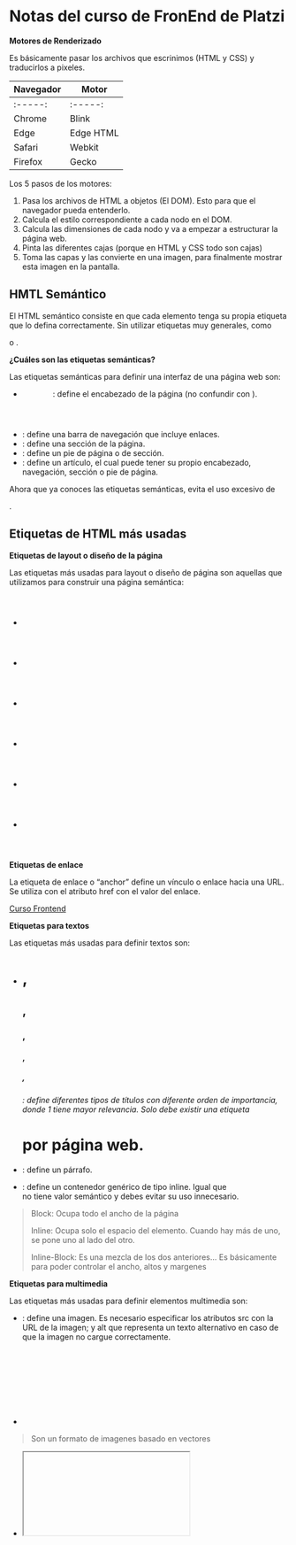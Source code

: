 # Notas del curso de FronEnd de Platzi

 
**Motores de Renderizado**

Es básicamente pasar los archivos que escrinimos (HTML y CSS) y traducirlos a pixeles.

|  Navegador  |    Motor    |
| ----------- | ----------- |
|   :-----:   |   :-----:   | 
|   Chrome    |    Blink    |
|    Edge     |  Edge HTML  |
|   Safari    |    Webkit   |
|   Firefox   |    Gecko    |

Los 5 pasos de los motores:

1. Pasa los archivos de HTML a objetos (El DOM). Esto para que el navegador pueda entenderlo.
2. Calcula el estilo correspondiente a cada nodo en el DOM.
3. Calcula las dimensiones de cada nodo y va a empezar a estructurar la página web.
4. Pinta las diferentes cajas (porque en HTML y CSS todo son cajas)
5. Toma las capas y las convierte en una imagen, para finalmente mostrar esta imagen en la pantalla.

## HMTL Semántico

El HTML semántico consiste en que cada elemento tenga su propia etiqueta que lo defina correctamente. Sin utilizar etiquetas muy generales, como <div> o <span>.

**¿Cuáles son las etiquetas semánticas?**

Las etiquetas semánticas para definir una interfaz de una página web son:

- <header>: define el encabezado de la página (no confundir con <head>).
- <nav>: define una barra de navegación que incluye enlaces.
- <section>: define una sección de la página.
- <footer>: define un pie de página o de sección.
- <article>: define un artículo, el cual puede tener su propio encabezado, navegación, sección o pie de página.

Ahora que ya conoces las etiquetas semánticas, evita el uso excesivo de <div>.

## Etiquetas de HTML más usadas

**Etiquetas de layout o diseño de la página**

Las etiquetas más usadas para layout o diseño de página son aquellas que utilizamos para construir una página semántica:

- <header>
- <nav>
- <section>
- <article>
- <aside>
- <footer>

**Etiquetas de enlace**

La etiqueta de enlace <a> o “anchor” define un vínculo o enlace hacia una URL. Se utiliza con el atributo href con el valor del enlace.

<a href="https://platzi.com/cursos/frontend-developer/">
    Curso Frontend
</a>

**Etiquetas para textos**

Las etiquetas más usadas para definir textos son:

- <h1>, <h2>, <h3>, <h4>, <h5>, <h6>: define diferentes tipos de títulos con diferente orden de importancia, donde 1 tiene mayor relevancia. Solo debe existir una etiqueta <h1> por página web.
- <p>: define un párrafo.
- <span>: define un contenedor genérico de tipo inline. Igual que <div> no tiene valor semántico y debes evitar su uso innecesario.

> Block: Ocupa todo el ancho de la página
> 
> Inline: Ocupa solo el espacio del elemento. Cuando hay más de uno, se pone uno al lado del otro.
>
> Inline-Block: Es una mezcla de los dos anteriores... Es básicamente para poder controlar el ancho, altos y margenes



**Etiquetas para multimedia**

Las etiquetas más usadas para definir elementos multimedia son:

- <img>: define una imagen. Es necesario especificar los atributos src con la URL de la imagen; y alt que representa un texto alternativo en caso de que la imagen no cargue correctamente.
- <svg>: define un svg.
> Son un formato de imagenes basado en vectores
- <iframe>: define un contenedor para una página web dentro de otra página web.
- <video>: define un contenedor de video.

**Etiquetas para formularios**

Las etiquetas más usadas para definir formularios son:

- <form>: define un formulario.
- <input>: define un elemento de entrada del formulario. Es necesario especificar el tipo con el atributo type. Existen varios tipos de input, revísalos en su documentación.
- <label>: define un título para la etiqueta <input>. Es utilizado para acciones de accesibilidad.
- <button>: define un botón. Es usado para la interactividad de la página.

**Etiquetas para listas**

Las etiquetas más usadas para definir formularios son:

- <ul>: define una lista desordenada. (unordered list)
- <ol>: define una lista ordenada. (ordered list)
- <li>: define un elemento dentro de una lista. (list item)

<ul>
    <li>Soy un elemento</li>
    <li>Soy otro elemento</li>
    <li>Soy hijo de ul</li>
</ul>


## Tipos de selectores CSS

**De tipo**
div{
}


**De clase**
.card{
}
.card1{
}
.card2{
}
Puede existir más de un valor dentro del atributo class separados por espacios.
<div class="card card1"> Soy una carta </div>
<div class="card card2"> Soy una carta </div>


**De id**
#id-container{
}
Solo puede existir un id por elemento y debe ser único


**De atributo**
<!--archivo HTML-->
<a href="https://platzi.com"> Ir a Platzi </a>
Para seleccionar los elementos, se empieza por el nombre de la etiqueta, seguido de corchetes [] que contiene el atributo y valor especificado.
<!--archivo CSS-->
a[href=""https://platzi.com"] {
    /* Todas las etiquetas <a> con una propiedad href con valor "https://platzi.com" */
}


### Cuáles son los selectores combinadores

**Combinador de descendientes**
Selecciona todos los elementos del selector de la derecha que sean hijos del selector de la izquierda, independientemente de la profundidad. Estos selectores están separados por un espacio.
padre hijos {
    /* Todos los hijos del padre */
}
div p{
    /* Todos los hijos <p> de <div>*/
}
.container img{
    /* Todos los hijos <img> de la clase "container"*/
}


**Combinador de hijo directo**
Selecciona todos los elementos del selector de la derecha que son hijos directos del selector de la izquierda. Estos selectores están separados por >

padre > hijos_directos {
    /* Todos los hijos directos del padre */
}
div > p{
    /* Todos los hijos directos <p> de <div>*/
}
.container > img{
    /* Todos los hijos directos <img> de la clase "container"*/
}

**Combinador de elemento adyacente**
Selecciona todos los elementos del selector de la derecha que están adyacente (debajo de) al selector de la izquierda. Estos selectores están separados por +
elemento + adyacente {
    /* Elementos adyacentes */
}
div + p{
    /* Todos los <p> adyacentes a <div>*/
}
.container + img{
    /* Todos los <img> adyacentes a la clase "container"*/
}
Adyacente significa que comparten el mismo padre y está situado inmediatamente hacia abajo de otro elemento. Por ejemplo, en el siguiente código, <div> está adyacente a <h1> y <p> está adyacente a <div>. Sin embargo, <h1> no está adyacente a <div> y <div> no está adyacente a <p>.
<!--archivo HTML -->
<h1>Soy un título </h1>
<div>Soy un div</div>
<p>Soy un párrafo</p>


**Combinador general de hermanos**
Selecciona todos los elementos del selector de la derecha que son hermanos del selector de la izquierda. Estos selectores están separados por ~
elemento ~ hermanos {
    /* Elementos hermanos */
}
div ~ p{
    /* Todos los <p> hermanos de <div>*/
}
.container ~ img{
    /* Todos los <img> hermanos de la clase "container"*/
}
Hermanos significa que comparten el mismo padre y están situados hacia abajo de otro elemento. Por ejemplo, en el siguiente código, <div> y <p> son hermanos de <h1>, pero <h1> no es hermano de <div> y <p>
<!--archivo HTML -->
<h1>Soy un título </h1>
<div>Soy un div</div>
<p>Soy un párrafo</p>


### Tipos de selectores: pseudoclases y pseudoelementos

**Pseudoclases**

Se definen como estados de algún elemento (con el mouse encima, visitado, activo, etc.)

selector : pseudoclase { 
    propiedad: valor;
}

:link
Representa el estado de un elemento que no ha sido visitado - Que no se le ha dado click encima


:visited
Representa el estado de un elemento que ya ha sido visitado - Que ya se le dio click encima


:hover
Representa el estado en el cual el cursor está encima del elemento. - Pasa el curso por encima solamente... Sin dar click ni nada


:active
Representa el estado en el que el cursor interactua con el elemento - Cuando se está dando click.. No antes no despues, sino el momento en que se esta dando click encima del elemeto


:not()
Representa el estado en el cual no coinciden los selectores que se indiquen.
<!-- Selecciona cualquier elemento que NO sea un párrafo -->
:not(p) {
  color: blue;
}


:nth-child()
Representa el estado en el cual coinciden los hijos del elemento según el valor indicado.

Valores de palabras clave:

nth-child(odd) o nth-child(2n+1)
Representa los elementos impares: 1, 3, 5, etc.

nth-child(even) o nth-child(2n)
Representa los elementos pares: 2, 4, 6, etc.

:nth-child(7)
Representa el séptimo elemento.

:nth-child(5n)
Representa los elementos 5, 10, 15, etc.

:nth-child(3n+4)
Representa los elementos 4, 7, 10, 13, etc.

:nth-child(-n+3)
Representa los primeros tres elementos entre un grupo de hermanos.

p:nth-child(n)
Representa cada elemento <p> entre un grupo de hermanos. Esto es lo mismo que un simple selector p.

p:nth-child(1) o p:nth-child(0n+1)
Representa cada <p> que es el primer elemento entre un grupo de hermanos. 
Esto es lo mismo que el selector :first-child.

**Pseudoelemento**

Un pseudoelemento define el estilo de una parte específica de un elemento.

::before
Sirve para agregar un contenido antes del elemento. El contenido es agregado mediante la propiedad content de CSS.
<!--Añade un corazón antes de los enlaces--> 
a::before {
  content: "♥";
}


::after
Sirve para agregar un contenido después del elemento. El contenido es agregado mediante la propiedad content de CSS.
<!--Añdade una flecha después de los enlaces-->
a::after {
  content: "→";
}


::first-letter
Sirve para añadir estilos a a la primera letra del texto de cualquier elemento.
<!--Selecciona la primera letra de <p>-->
p::first-letter {
  font-size: 130%;
}


## Cascada y especificidad en CSS

**Cascada**
La cascada es el concepto que determina qué estilos se colocan sobre otros, priorizando a aquellos que se encuentren más abajo del código. Recordarás que CSS es la abreviación de Cascade Style Sheets, que traducido es hojas de estilos en Cascada.
<!--HTML-->
<h1>Titulo</h1>
<!--CSS-->
h1 {
    color: red;
}
h1 {
    color: blue;
}
En este caso, prevalecerá la propiedad 'blue' porque, como se mencionó, siempre va a prevalecer el último estilo que se la haya dado al elemento

**Especificidad**
La especificidad es el medio por el que los navegadores deciden qué valores de propiedades CSS son los más relevantes para un elemento y, por tanto, se aplicarán. La especificidad se basa en las reglas de concordancia que se componen de diferentes tipos de selectores CSS.
La cantidad de especificidad que tiene un selector se mide utilizando cuatro valores diferentes (o componentes), que se pueden considerar como miles, cientos, decenas y unos

#### Miles
Puntúa uno en esta columna si la declaración está dentro de un atributo style, también conocido como estilos en línea. Estas declaraciones no tienen selectores, por lo que su especificidad es siempre 1000.

#### Cientos
Puntúa uno en esta columna por cada selector de ID contenido dentro del selector general.

#### Decenas
Puntúa uno en esta columna por cada selector de clase, selector de atributos o pseudoclase que contenga el selector general.

#### Unos
Puntúa uno en esta columna por cada selector de elemento o pseudo-elemento contenido dentro del selector general.

#### !important 
cambia la forma en que la cascada funciona normalmente, por lo que puede hacer que la depuración de los problemas de CSS sea realmente difícil de resolver, especialmente en una hoja de estilos grande.
**No lo uses si puedes evitarlo**
La única manera de anular esta declaración !important sería incluir otra declaración !important en una declaración con la misma especificidad más adelante en el orden de las fuentes, o una con mayor especificidad.


## Tipos de display más usados: block, inline e inline-block

**Block**
Estos elementos ocupan toda la pantalla, por lo que si quieres agregar otro elemento, este se agregará automáticamente abajo. No importa que tengas poco contenido, el elemento sí o sí va a ocupar toda la pantalla. 
Con estos elementos es posible manipular el ancho y el alto del elemento

**Inline**
 Estos elementos son los que su caja mide exactamente lo mismo que su contenido. Estos elementos los podemos usar en textos y en lugar de que se agreguen en una nueva línea se agregaran justo al ladito del texto. ❗ Tienen como desventaja que no podemos ponerles márgenes top ni bottom (solo hacia los lados), ni tampoco podemos cambiar su ancho ni su alto.

**Inline-block**
Esto mezcla lo mejor de ambos mundos. Con este display podemos tener tanto los beneficios de inline como de block, es decir, podemos tener elementos que no ocupen todo el ancho de la pantalla, sino que ocupen solamente lo que su contenido ocupa, pero también vamos a poder darle márgenes y podremos cambiar su tamaño 🤠.


### Tipos de display más usados: flexbox y CSS grid

**Qué es flexbox**
Flexbox consiste en el ordenamiento de elementos hijos en un solo eje, por defecto horizontalmente. El elemento padre o contenedor deberá contener la propiedad display con el valor flex. A partir de aquí, ya puedes ordenar los hijos según sea necesario.

**Qué es grid**
Grid consiste en el ordenamiento de elementos hijos en dos ejes, como si fuera una cuadrícula o tabla. El elemento padre o contenedor deberá contener la propiedad display con el valor grid y debes definir las medidas de las columnas y de las filas. A partir de aquí, ya puedes ordenar los hijos según sea necesario.


## Modelo de caja
Hay 4 medidas a tener en cuenta:
**Content**
Es lo que mide el contenido como tal de un elemento en cuanto a alto y ancho


**Padding**
Es el espacio entre la caja y el contenido de la caja, es decir, es un espacio interno... La diferencia con Margin, es que este espacio es para que el contenido 'respire' dentro de su caja contenedora, el margin es espacio con otras cajas. 

Se puede establecer el padding en cada posición en una sola línea de las siguientes maneras:
padding: [arriba] [derecha] [abajo] [izquierda], siguiendo el sentido horario.
padding: [arriba] [abajo] [derecha e izquierda], siguiendo el eje principal.
padding: [arriba y abajo] [derecha e izquierda], siguiendo los ejes del elemento.

También estableciendo de manera individual los valores de cada posición:
div {
    padding-top: 10px;
    padding-bottom: 15px;
    padding-left: 20px;
    padding-right: 10px;
}

**Border**
Es el delineado que le podemos dar a una caja, y un borde puede ser tan grueso como quieras. Simplemente debemos ponerle el grosor, el tipo de borde y el color del borde.

div {
    border: [color] [style] [width];
}
div {
    border-color: red;
    border-style: solid;
    border-width: 1px;
}


**Margin**
El margin consiste en el espacio entre el borde y otro elemento HTML. Si imaginamos una caja, es el espacio entre tu caja y otra caja.

Puedes establecer el margin en cada posición en una sola línea de las siguientes maneras:
margin: [arriba] [derecha] [abajo] [izquierda], siguiendo el sentido horario.
margin: [arriba] [abajo] [derecha e izquierda], siguiendo el eje principal.
margin: [arriba y abajo] [derecha e izquierda], siguiendo los ejes del elemento.

También estableciendo de manera individual los valores de cada posición:
div {
    margin-top: 10px;
    margin-bottom: 15px;
    margin-left: 20px;
    margin-right: 10px;
}


**Qué es el tamaño total del elemento**
Qué es el tamaño total del elemento
El tamaño total del elemento está determinado por la suma de los valores de las propiedades border padding y widtho height, dependiendo del eje. La propiedad margin no está incluida en este cálculo.
Por ejemplo, definimos los siguientes estilos:

div{
  width: 150px;
  height: 150px;
  padding: 20px;
  border: 10px solid gray;
  margin: 30px;
}

El tamaño total del elemento será de 210px en ambos ejes, donde la suma fue: 150 (altura/anchura) + 20 x 2 (padding ambos lados) + 10 x 2 (borde ambos lados). Si evaluamos este elemento en las herramientas del desarrollador mostrará su tamaño como 210x210.

**Propiedad box-sizing**
Esta propiedad deja fijos el alto y el ancho, y va modificando las medidas dependiendo del tamaño del elemento, el padding, el margin y el border que tenga, es decir, que si le damos al elemento un alto de 200PX y un ancho de 200px, pero ademas le agregamos un padding de 20px, el elemento ya no será de 200px, sino que se le restarán esos 20px, y ahora medirá 180px... Lo que quiere decir que deja fija la medida de alto y ancho y modifica los valores dependiendo de los valores de margin, padding y border que se le den al elemento.


## Colapso de Margenes
El colapso de márgenes sucede cuando dos elementos ***bloque*** adyacentes tienen un determinado valor de margin, entonces estos márgenes se solapan (mezclan) en un solo valor, el mayor de ambos.

En flexbox y grid no ocurre el colapso de márgenes. Cuida los márgenes que colocas en los elementos de tipo bloque.

## Posicionamiento
El posicionamiento en CSS consiste en cómo un elemento se situará, con respecto a su elemento padre y al flujo normal del documento. El flujo normal del documento es el orden de los elementos establecidos en el HTML.
La posición del elemento se la define con la propiedad position, mediante los siguientes valores:
- static
- relative
- absolute
- sticky

**Propiedades de posición**
Además de la propiedad position, existen cuatro propiedades del elemento de acuerdo a su posición con respecto a su padre, estas son: top (arriba), bottom (debajo), left (izquierda) y right (derecha).
```Javascript
div {
    top: 10px;
    bottom: 15px;
    left: 20px;
    right: 10px;
}
```
### Static
 es el valor por defecto de todo elemento HTML, consiste en respetar el flujo normal del documento donde las propiedades de posición no pueden ser establecidas.
 ### Relative
Elementos posicionados relativamente son desplazados una cantidad dada de su posición normal en el documento, pero sin que su desplazamiento afecte a otros elementos.
### Absolute
Los elementos posicionados relativamente se mantienen en el flujo normal del documento. Por el contrario, un elemento posicionado absolutamente es removido del flujo de esta manera, los demás elementos se posicionan como si el mismo no existiera. El elemento posicionado absolutamente se posiciona relativamente a su ancestro posicionado más cercano (es decir, el ancestro más cercano que no es static). Si no hay ningún ancestro posicionado se ubica relativo al bloque contenedor (en-US) inicial. En el ejemplo siguiente, la caja "Two" no tiene un ancestro posicionado, por lo tanto se posiciona relativo al <body> del documento.
### Fixed
El posicionamiento fijo es similar al posicionamiento absoluto, con la excepción de que el bloque contenedor del elemento es el viewport. Esto puede usarse para crear un elemento flotante que se mantiene en la misma posición independientemente del desplazamiento. Se debe tener cuidado con los espacios de los otros elementos porque, al quedarse fija, puede que se superponga a elementos cercanos.
### Sticky
El posicionamiento sticky se mueve hasta donde llega su contenedor. Si no tiene contenedor se muevo con el viewport. Se usa para crear un elemento flotante que se mantiene en la misma posición independientemente del desplazamiento. Este elemento ocupa espacio, por lo que no se va a tener inconvenientes con que se superponga a otros elementos cercanos.

**Z-index y el contexto de apilamiento**
El contexto de apilamiento consiste en la superposición de capas o elementos a lo largo del eje Z del navegador. Esto es importante para evitar que un elemento esté ocultando a otro.

### Qué son los planos y ejes
El navegador está constituido de tres planos y ejes: el ancho o X; el alto o Y; y el de profundidad o Z.
El eje X positivo está hacia la derecha; el eje Y positivo está hacia abajo; y el eje Z positivo está hacia el usuario.
### Qué es la propiedad z-index
El contexto de apilamiento se configura con la propiedad z-index.
Por defecto, todos los elementos tienen un valor auto, es decir, el orden está definido por la estructura del HTML. Los primeros elementos estarán detrás y los últimos estarán de frente.
Si se establece un valor positivo, este elemento se sitúa por delante de los demás. Si se establece un valor negativo, se sitúa por detrás.
Si un elemento tiene un z-index mayor a otro, estará por delante. Sin embargo, si un elemento que tiene un z-index menor a otros, sus hijos nunca estarán por encima, aunque su z-index sea mayor.


## Propiedades y valores de CSS más usados
Las propiedades CSS más usadas son las siguientes, separadas en secciones comunes, algunas ya las conocemos:
**layout**
Display
**modelo de caja**
Margin
Padding
Border -> La propiedad que establece bordes redondeados es: border-radius.
**tamaños**
Width
Height
**texto**
Font-size -> establece un tamaño de fuente
Font-weight -> establece el resaltado del texto, con valores de 100 a 900 en intervalos de 100; donde 100 es delgada y 900 es negrita.
Font-family -> establece el tipo de fuente.
Text-align -> establece la posición del texto: right, left, center y justify.
Color -> establece el color del texto.
**de fondo**
Background
Background-color

